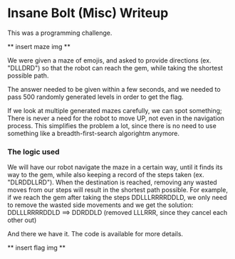 # Insane Bolt (Misc) Writeup
This was a programming challenge.

** insert maze img **

We were given a maze of emojis, and asked to provide directions (ex. "DLLDRD")
so that the robot can reach the gem, while taking the shortest possible path.

The answer needed to be given within a few seconds, and we needed to pass
500 randomly generated levels in order to get the flag.

If we look at multiple generated mazes carefully, we can spot something;
There is never a need for the robot to move UP, not even in the navigation process.
This simplifies the problem a lot, since there is no need to use something like a 
breadth-first-search algorightm anymore.

### The logic used
We will have our robot navigate the maze in a certain way, until it finds
its way to the gem, while also keeping a record of the steps taken (ex. "DLRDDLLRD").
When the destination is reached, removing any wasted moves from our steps will result
in the shortest path possible.
For example, if we reach the gem after taking the steps DDLLLRRRRDDLD,
we only need to remove the wasted side movements and we get the solution:
DDLLLRRRRDDLD ==> DDRDDLD (removed LLLRRR, since they cancel each other out)

And there we have it. The code is available for more details.

** insert flag img **

